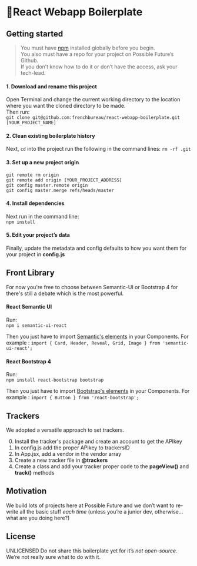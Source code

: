 # 🍲React Webapp Boilerplate

## Getting started

> You must have [npm](https://www.npmjs.com/package/download) installed globally before you begin.  
> You also must have a repo for your project on Possible Future’s Github.  
> If you don’t know how to do it or don’t have the access, ask your tech-lead.

#### 1. Download and rename this project

Open Terminal and change the current working directory to the location where you want the cloned directory to be made.  
Then run:  
`git clone git@github.com:frenchbureau/react-webapp-boilerplate.git [YOUR_PROJECT_NAME]`

#### 2. Clean existing boilerplate history

Next, `cd` into the project run the following in the command lines:
`rm -rf .git`

#### 3. Set up a new project origin

```
git remote rm origin
git remote add origin [YOUR_PROJECT_ADDRESS]
git config master.remote origin
git config master.merge refs/heads/master
```

#### 4. Install dependencies

Next run in the command line:  
`npm install`

#### 5. Edit your project’s data

Finally, update the metadata and config defaults to how you want them for your project in **config.js**

## Front Library

For now you're free to choose between Semantic-UI or Bootstrap 4 for there's still a debate which is the most powerful.

#### React Semantic UI

Run:  
`npm i semantic-ui-react`

Then you just have to import [Semantic's elements](https://react.semantic-ui.com/views/card/) in your Components.
For example :
`import { Card, Header, Reveal, Grid, Image } from 'semantic-ui-react';`

#### React Bootstrap 4

Run:  
`npm install react-bootstrap bootstrap`

Then you just have to import [Bootstrap's elements](https://react-bootstrap.netlify.com/components/alerts/) in your Components.
For example :
`import { Button } from 'react-bootstrap';`

## Trackers

We adopted a versatile approach to set trackers.

0. Install the tracker's package and create an account to get the APIkey
1. In config.js add the proper APIkey to trackersID
1. In App.jsx, add a vendor in the vendor array
1. Create a new tracker file in **@trackers**
1. Create a class and add your tracker proper code to the **pageView()** and **track()** methods

## Motivation

We build lots of projects here at Possible Future and we don’t want to re-write all the basic stuff _each time_ (unless you’re a junior dev, otherwise... what are you doing here?)

## License

UNLICENSED
Do not share this boilerplate yet for it’s _not open-source_. We’re not really sure what to do with it.
